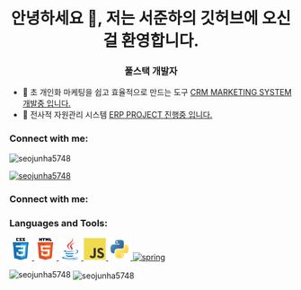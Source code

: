 <h1 align="center">안녕하세요 👋, 저는 서준하의 깃허브에 오신 걸 환영합니다.</h1>
<h3 align="center">풀스택 개발자</h3>

- 🔭 초 개인화 마케팅을 쉽고 효율적으로 만드는 도구 [CRM MARKETING SYSTEM  개발중 입니다.](https://github.com/SeoJunHa5748/-CRM-)
- 🔭 전사적 자원관리 시스템 [ERP PROJECT 진행중 입니다.](https://github.com/SeoJunHa5748/-CRM-)

<h3 align="left">Connect with me:</h3>
<p align="left">
</p>


<p align="left"> <img src="https://komarev.com/ghpvc/?username=seojunha5748&label=Profile%20views&color=0e75b6&style=flat" alt="seojunha5748" /> </p>

<p align="left"> <a href="https://github.com/ryo-ma/github-profile-trophy"><img src="https://github-profile-trophy.vercel.app/?username=seojunha5748" alt="seojunha5748" /></a> </p>

<h3 align="left">Connect with me:</h3>
<p align="left">
</p>

<h3 align="left">Languages and Tools:</h3>
<p align="left"> <a href="https://www.w3schools.com/css/" target="_blank" rel="noreferrer"> <img src="https://raw.githubusercontent.com/devicons/devicon/master/icons/css3/css3-original-wordmark.svg" alt="css3" width="40" height="40"/> </a> <a href="https://www.w3.org/html/" target="_blank" rel="noreferrer"> <img src="https://raw.githubusercontent.com/devicons/devicon/master/icons/html5/html5-original-wordmark.svg" alt="html5" width="40" height="40"/> </a> <a href="https://www.java.com" target="_blank" rel="noreferrer"> <img src="https://raw.githubusercontent.com/devicons/devicon/master/icons/java/java-original.svg" alt="java" width="40" height="40"/> </a> <a href="https://developer.mozilla.org/en-US/docs/Web/JavaScript" target="_blank" rel="noreferrer"> <img src="https://raw.githubusercontent.com/devicons/devicon/master/icons/javascript/javascript-original.svg" alt="javascript" width="40" height="40"/> </a> <a href="https://www.python.org" target="_blank" rel="noreferrer"> <img src="https://raw.githubusercontent.com/devicons/devicon/master/icons/python/python-original.svg" alt="python" width="40" height="40"/> </a> <a href="https://spring.io/" target="_blank" rel="noreferrer"> <img src="https://www.vectorlogo.zone/logos/springio/springio-icon.svg" alt="spring" width="40" height="40"/> </a> </p>

<p><img align="left" src="https://github-readme-stats.vercel.app/api/top-langs?username=seojunha5748&show_icons=true&locale=en&layout=compact" alt="seojunha5748" /></p>

<p>&nbsp;<img align="center" src="https://github-readme-stats.vercel.app/api?username=seojunha5748&show_icons=true&locale=en" alt="seojunha5748" /></p>

